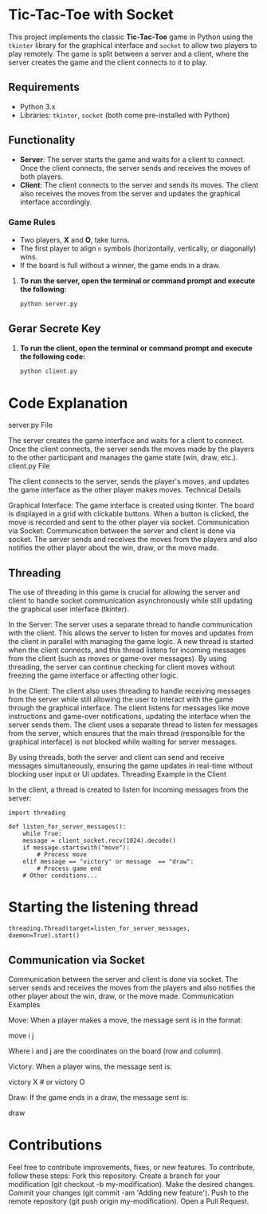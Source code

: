 # Tic-Tac-Toe with Socket

This project implements the classic **Tic-Tac-Toe** game in Python using the `tkinter` library for the graphical interface and `socket` to allow two players to play remotely. The game is split between a server and a client, where the server creates the game and the client connects to it to play.

## Requirements

- Python 3.x
- Libraries: `tkinter`, `socket` (both come pre-installed with Python)

## Functionality

- **Server**: The server starts the game and waits for a client to connect. Once the client connects, the server sends and receives the moves of both players.
- **Client**: The client connects to the server and sends its moves. The client also receives the moves from the server and updates the graphical interface accordingly.

### Game Rules

- Two players, **X** and **O**, take turns.
- The first player to align `n` symbols (horizontally, vertically, or diagonally) wins.
- If the board is full without a winner, the game ends in a draw.

1. **To run the server, open the terminal or command prompt and execute the following**:

   ```bash
   python server.py
## Gerar Secrete Key

1. **To run the client, open the terminal or command prompt and execute the following code:**
   ```bash
   python client.py
# Code Explanation
server.py File

The server creates the game interface and waits for a client to connect. Once the client connects, the server sends the moves made by the players to the other participant and manages the game state (win, draw, etc.).
client.py File

The client connects to the server, sends the player's moves, and updates the game interface as the other player makes moves.
Technical Details

Graphical Interface: The game interface is created using tkinter. The board is displayed in a grid with clickable buttons. When a button is clicked, the move is recorded and sent to the other player via socket.
Communication via Socket: Communication between the server and client is done via socket. The server sends and receives the moves from the players and also notifies the other player about the win, draw, or the move made.

## Threading

The use of threading in this game is crucial for allowing the server and client to handle socket communication asynchronously while still updating the graphical user interface (tkinter).

In the Server: The server uses a separate thread to handle communication with the client. This allows the server to listen for moves and updates from the client in parallel with managing the game logic.
A new thread is started when the client connects, and this thread listens for incoming messages from the client (such as moves or game-over messages). By using threading, the server can continue checking for client moves without freezing the game interface or affecting other logic.

In the Client: The client also uses threading to handle receiving messages from the server while still allowing the user to interact with the game through the graphical interface. The client listens for messages like move instructions and game-over notifications, updating the interface when the server sends them.
The client uses a separate thread to listen for messages from the server, which ensures that the main thread (responsible for the graphical interface) is not blocked while waiting for server messages.

By using threads, both the server and client can send and receive messages simultaneously, ensuring the game updates in real-time without blocking user input or UI updates.
Threading Example in the Client

In the client, a thread is created to listen for incoming messages from the server:


    import threading

    def listen_for_server_messages():
        while True:
        message = client_socket.recv(1024).decode()
        if message.startswith("move"):
            # Process move
        elif message == "victory" or message  == "draw":
            # Process game end
        # Other conditions...

# Starting the listening thread
    threading.Thread(target=listen_for_server_messages, daemon=True).start()

## Communication via Socket

Communication between the server and client is done via socket. The server sends and receives the moves from the players and also notifies the other player about the win, draw, or the move made.
Communication Examples

Move: When a player makes a move, the message sent is in the format:

move i j

Where i and j are the coordinates on the board (row and column).

Victory: When a player wins, the message sent is:

victory X  # or victory O

Draw: If the game ends in a draw, the message sent is:

draw

# Contributions

Feel free to contribute improvements, fixes, or new features. To contribute, follow these steps:
Fork this repository.
Create a branch for your modification (git checkout -b my-modification).
Make the desired changes.
Commit your changes (git commit -am 'Adding new feature').
Push to the remote repository (git push origin my-modification).
Open a Pull Request.